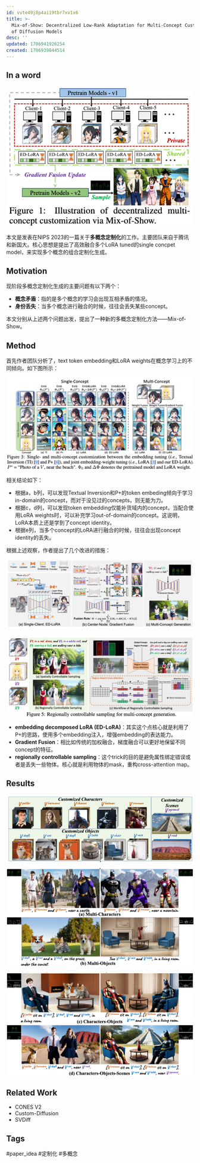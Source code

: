 ```yaml
---
id: vvte49j8p4ai19tbr7xv1x6
title: >-
  Mix-of-Show: Decentralized Low-Rank Adaptation for Multi-Concept Customization
  of Diffusion Models
desc: ''
updated: 1706941926254
created: 1706939844514
---
```


## In a word

![图 3](images/fc62bbcc8a141ba46903b4f08c8d3f85773da3ed52bc7968b998af59741c9c36.png)  

本文是发表在NIPS 2023的一篇关于**多概念定制化**的工作。主要团队来自于腾讯和新国大。核心思想是提出了高效融合多个LoRA tuned的single concpet model，来实现多个概念的组合定制化生成。


## Motivation

现阶段多概念定制化生成的主要问题有以下两个：
* **概念矛盾**：指的是多个概念的学习会出现互相矛盾的情况。
* **身份丢失**：当多个概念进行融合的时候，往往会丢失某些concept。

本文分别从上述两个问题出发，提出了一种新的多概念定制化方法——Mix-of-Show。


## Method

首先作者团队分析了，text token embedding和LoRA weights在概念学习上的不同倾向。如下图所示：

![图 4](images/f178334b04ed3de779f1c4908f1c148370e57a4139019604205edb644e060f7c.png)  

相关结论如下：
* 根据a，b列，可以发现Textual Inversion和P+的token embeding倾向于学习in-domain的concept，而对于没见过的concepts，则无能为力。
* 根据c，d列，可以发现token embedding仅能补货域内的concept，当配合使用LoRA weights时，可以补充学习out-of-domain的concept。这说明，LoRA本质上还是学到了concept identity。
* 根据e列，当多个concept的LoRA进行融合的时候，往往会出现concept identity的丢失。

根据上述观察，作者提出了几个改进的措施：

![图 5](images/5b65cfb2549c44c5bb2316c57ebf55f035f6adeadf3def4c8f8530f00fba89d7.png)  

![图 6](images/408c7372c0e3fa5f7a5aba78dadc8f23584f2807a853606f7ac6164c1a109e21.png)  


* **embedding decomposed LoRA (ED-LoRA)**：其实这个点核心就是利用了P+的思路，使用多个embedding注入，增强embedding的表达能力。
* **Gradient Fusion**：相比如传统的加权融合，梯度融合可以更好地保留不同concept的特征。
* **regionally controllable sampling**：这个trick的目的是避免属性绑定错误或者是丢失一些物体。核心就是利用物体的mask，重构cross-attention map。


## Results


![图 0](images/dae666345948e3eeb14e73d07b7a5743145e8c680735ee8d3ea14b289d12336e.png)  

![图 1](images/0fbe745dfba649451b46e9a97a8f45af3e24069a8c423329d4fe59c33b9610f0.png)  

![图 2](images/2cfe92592a097f720b727bf44a63cdd2e776aa13336692a49eeed7fdb4260bed.png)  


## Related Work

* CONES V2
* Custom-Diffusion
* SVDiff


## Tags

#paper_idea
#定制化
#多概念
